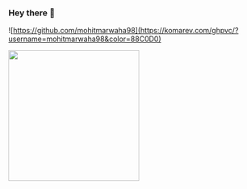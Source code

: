 ### Hey there 👋


![https://github.com/mohitmarwaha98](https://komarev.com/ghpvc/?username=mohitmarwaha98&color=88C0D0)

<a href="https://github.com/anuraghazra/github-readme-stats#gh-dark-mode-only">
<img height=259 src="https://github-readme-stats-one-tau-19.vercel.app/api?username=mohitmarwaha98&show_icons=true&line_height=28&hide_border=true&card_width=347&include_all_commits=true&rank_icon=percentile&exclude_repo=github-readme-stats&theme=dark&bg_color=000000#gh-dark-mode-only"/>
</a>
